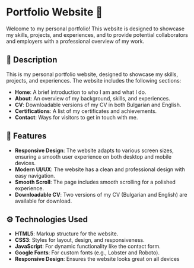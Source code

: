 # Portfolio Website 🚀

Welcome to my personal portfolio! This website is designed to showcase my skills, projects, and experiences, and to provide potential collaborators and employers with a professional overview of my work.

## 📝 Description

This is my personal portfolio website, designed to showcase my skills, projects, and experiences. The website includes the following sections:

- **Home**: A brief introduction to who I am and what I do.
- **About**: An overview of my background, skills, and experiences.
- **CV**: Downloadable versions of my CV in both Bulgarian and English.
- **Certifications**: A list of my certificates and achievements.
- **Contact**: Ways for visitors to get in touch with me.

## 🌟 Features

- **Responsive Design**: The website adapts to various screen sizes, ensuring a smooth user experience on both desktop and mobile devices.
- **Modern UI/UX**: The website has a clean and professional design with easy navigation.
- **Smooth Scroll**: The page includes smooth scrolling for a polished experience.
- **Downloadable CV**: Two versions of my CV (Bulgarian and English) are available for download.

## ⚙️ Technologies Used

- **HTML5**: Markup structure for the website.
- **CSS3**: Styles for layout, design, and responsiveness.
- **JavaScript**: For dynamic functionality like the contact form.
- **Google Fonts**: For custom fonts (e.g., Lobster and Roboto).
- **Responsive Design**: Ensures the website looks great on all devices